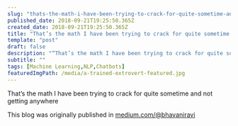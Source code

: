 ```yaml
---
slug: "thats-the-math-i-have-been-trying-to-crack-for-quite-sometime-and-not-getting-anywhere"
published_date: 2018-09-21T19:25:50.365Z
created_date: 2018-09-21T19:25:50.365Z
title: "That’s the math I have been trying to crack for quite sometime and not getting anywhere"
template: "post"
draft: false
description: "“That’s the math I have been trying to crack for quite sometime and not getting anywhere” is published by Bhavani Ravi"
subtitle: ""
tags: [Machine Learning,NLP,Chatbots]
featuredImgPath: /media/a-trained-extrovert-featured.jpg
---
```

That’s the math I have been trying to crack for quite sometime and not getting anywhere

This blog was originally published in [medium.com/@bhavaniravi](https://medium.com/@bhavaniravi)
